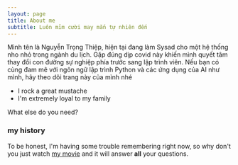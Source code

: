 ```yaml
---
layout: page
title: About me
subtitle: Luôn mỉm cười may mắn tự nhiên đến
---
```


Mình tên là Nguyễn Trọng Thiệp, hiện tại đang làm Sysad cho một hệ thống nho nhỏ trong ngành du lịch. Gặp đúng dịp covid này khiến mình quyết tâm thay đổi con đường sự nghiệp phía trước sang lập trình viên. Nếu bạn có cùng đam mê với ngôn ngữ lập trình Python và các ứng dụng của AI như mình, hãy theo dõi trang này của mình nhé

- I rock a great mustache
- I'm extremely loyal to my family

What else do you need?

### my history

To be honest, I'm having some trouble remembering right now, so why don't you just watch [my movie](https://en.wikipedia.org/wiki/The_Princess_Bride_%28film%29) and it will answer **all** your questions.
